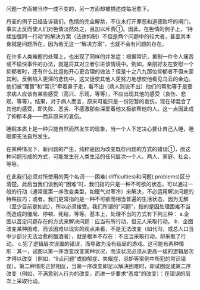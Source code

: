 问题一方面被当作一成不变的，另一方面却被描述成每况愈下。

丹麦的例子已经告诉我们，色情的完全解禁，不仅未打开罪恶和道德败坏的闸门，事实上反而使人们对色情淡然处之，且加以斥责①。因此，在色情的例子上，“持续加强同一行动”的解决方案（法律抑制）不但是两个问题中的较大者，甚至其本身就是问题所在，因为若无这一“解决方案”，也就不会有问题的存在。

在许多人类难题的处理上，也出现了同样的并发症：根据常识，抵制一件令人痛苦或不愉快事件的办法，就是将其对立者引进该情境中。例如，亲朋好友在安慰一个抑郁者时，还有什么比逗他开心更合理的做法？但是十之八九那位抑郁者不但未蒙其利，反倒陷入更深的悲伤中，这又促使其他人更努力地想使他看见乌云的金边。他们被“理智”和“常识”牵着鼻子走，看不出（病人则说不出）他们的帮助等于是要求病人应该有某些感受（高兴、乐观，等等），不应出现其他的感受（哀伤、悲观，等等）。结果，对于病人而言，原来可能只是一份短暂的哀伤，现在却混合了其他的感受，即失败、恶劣、不感激那些深爱着他又极欲帮他的人。这一点因此成了抑郁本身——而非原来的哀伤。

睡眠本质上是一种只能自然而然发生的现象，当一个人下定决心要让自己入睡，睡眠即无法自然发生。

在某种情况下，新问题的产生，纯粹是因为改变既存问题的方式的错误①，而这种问题形成的方式，可能发生在人类生活的任何层次—个人、两人、家庭、社会，等等。

在此我们必须对所使用的两个名词——困难( difficulties)和问题( problems)区分清楚。此后当我们谈到的“困难”时，我们指的只是一种不可欲的状态，可以通过一般的行动（通常属第一序改变类型，如暖气对寒冷）来解决，不必运用解决问题的特殊技巧；或者，我们更常指的是一种不可欲而相当普遍的生活状态，因为无解（至少目前是如此），所以必须接受。我们所谓的“问题”，指的是因处理困难不当而造成的僵局、停顿、死结，等等。基本上，处理不当的方式有下列三种：
a.企图以否定问题存在的方式来解决问题：应当有所行动，但无人采取行动。
b．企图改变某种困难，而该困难以现实的观点来看，不是无法改变（如代沟，或总人口当中少部分无法治愈的酗酒者），就是根本不存在：不应当采取行动，却采取了行动。
c.犯了逻辑层次误置的错误，而导致为没有结局的游戏。这可能有两种情形：其一，试图以第一序改变改变某种状况，而该状况必须从更高一级的逻辑层次才得以改变（例如，“9点问题”或抑郁症、失眠症、忌妒等案例中所犯的常识错误）。第二种情形正好相反，当第一序改变即足以解决困难时，却试图促成第二序改变（例如，不满意别人行为的改变，而进一步要求“态度”的改变）：在错误的层次上采取行动。

